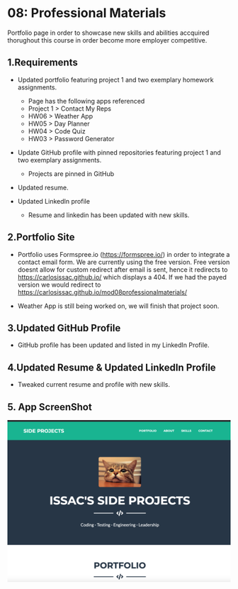 # 08: Professional Materials

Portfolio page in order to showcase new skills and abilities accquired thorughout this course in order become more employer competitive.

## 1.Requirements

* Updated portfolio featuring project 1 and two exemplary homework assignments.
  - Page has the following apps referenced
  - Project 1 > Contact My Reps
  - HW06 > Weather App 
  - HW05 > Day Planner 
  - HW04 > Code Quiz 
  - HW03 > Password Generator

* Update GitHub profile with pinned repositories featuring project 1 and two exemplary assignments. 
  - Projects are pinned in GitHub

* Updated resume.
* Updated LinkedIn profile
  - Resume and linkedin has been updated with new skills. 

## 2.Portfolio Site

* Portfolio uses Formspree.io (https://formspree.io/) in order to integrate a contact email form. We are currently using the free version. Free version doesnt allow for custom redirect after email is sent, hence it redirects to https://carlosissac.github.io/ which displays a 404. If we had the payed version we would redirect to https://carlosissac.github.io/mod08professionalmaterials/

* Weather App is still being worked on, we will finish that project soon.

## 3.Updated GitHub Profile 

* GitHub profile has been updated and listed in my LinkedIn Profile.

## 4.Updated Resume & Updated LinkedIn Profile 

* Tweaked current resume and profile with new skills.

## 5. App ScreenShot 

![picture alt](./assets/img/screenshot.jpg "index.HTML")

